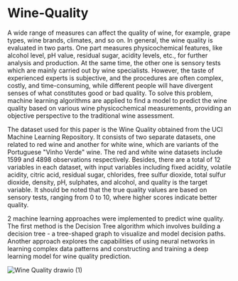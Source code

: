 # Wine-Quality

A wide range of measures can affect the quality of wine, for example, grape types, wine 
brands, climates, and so on. In general, the wine quality is evaluated in two parts. One 
part measures physicochemical features, like alcohol level, pH value, residual sugar, 
acidity levels, etc., for further analysis and production. At the same time, the other one is 
sensory tests which are mainly carried out by wine specialists. However, the taste of 
experienced experts is subjective, and the procedures are often complex, costly, and 
time-consuming, while different people will have divergent senses of what constitutes 
good or bad quality. To solve this problem, machine learning algorithms are applied to find 
a model to predict the wine quality based on various wine physicochemical 
measurements, providing an objective perspective to the traditional wine assessment. 

The dataset used for this paper is the Wine Quality obtained from the UCI Machine 
Learning Repository. It consists of two separate datasets, one related to red wine and 
another for white wine, which are variants of the Portuguese "Vinho Verde" wine. The red 
and white wine datasets include 1599 and 4898 observations respectively. Besides, there 
are a total of 12 variables in each dataset, with input variables including fixed acidity, 
volatile acidity, citric acid, residual sugar, chlorides, free sulfur dioxide, total sulfur dioxide, 
density, pH, sulphates, and alcohol, and quality is the target variable. It should be noted 
that the true quality values are based on sensory tests, ranging from 0 to 10, where higher 
scores indicate better quality.

2 machine learning approaches were implemented to predict wine quality. The first method is the Decision Tree algorithm which 
involves building a decision tree - a tree-shaped graph to visualize and model decision 
paths. Another approach explores the capabilities of using neural networks in learning 
complex data patterns and constructing and training a deep learning model for wine 
quality prediction. 

![Wine Quality drawio (1)](https://github.com/user-attachments/assets/4650a2d4-bd97-4641-9788-162e47d6a275)
